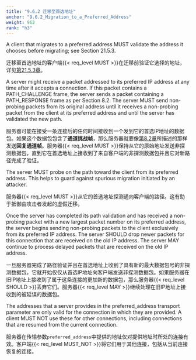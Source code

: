 ```yaml
---
title: "9.6.2 迁移至首选地址"
anchor: "9.6.2_Migration_to_a_Preferred_Address"
weight: 962
rank: "h3"
---
```


A client that migrates to a preferred address MUST validate the address it chooses before migrating; see Section 21.5.3.

迁移至首选地址的客户端{{< req_level MUST >}}在迁移前验证它选择的地址，详见[第21.5.3章]()。

A server might receive a packet addressed to its preferred IP address at any time after it accepts a connection. If this packet contains a PATH_CHALLENGE frame, the server sends a packet containing a PATH_RESPONSE frame as per Section 8.2. The server MUST send non-probing packets from its original address until it receives a non-probing packet from the client at its preferred address and until the server has validated the new path.

服务器可能在接受一条连接后的任何时间接收到一个发到它的首选IP地址的数据包。如果这个数据包包含了**通道挑战帧**，那么服务器就要像[第8.2章]()所描述的那样发送**回复通道帧**。服务器{{< req_level MUST >}}保持从它的原始地址发送非探测数据包，直到它在首选地址上接收到了来自客户端的非探测数据包并且它对新路径完成了验证。

The server MUST probe on the path toward the client from its preferred address. This helps to guard against spurious migration initiated by an attacker.

服务器{{< req_level MUST >}}从它的首选地址探测通向客户端的路径。这有助于抵御由攻击者发起的虚假迁移。

Once the server has completed its path validation and has received a non-probing packet with a new largest packet number on its preferred address, the server begins sending non-probing packets to the client exclusively from its preferred IP address. The server SHOULD drop newer packets for this connection that are received on the old IP address. The server MAY continue to process delayed packets that are received on the old IP address.

一旦服务器完成了路径验证并且在首选地址上收到了具有新的最大数据包号的非探测数据包，它就开始仅仅从首选IP地址向客户端发送非探测数据包。如果服务器在旧IP地址上接收到了属于这条连接的更加新的数据包，那么服务器{{< req_level SHOULD >}}丢弃它们。服务器{{< req_level MAY >}}继续处理在旧IP地址上接收到的被延误的数据包。

The addresses that a server provides in the preferred_address transport parameter are only valid for the connection in which they are provided. A client MUST NOT use these for other connections, including connections that are resumed from the current connection.

服务器在传输参数`preferred_address`中提供的地址仅对提供地址时所处的连接有效。客户端{{< req_level MUST_NOT >}}将它们用于其他连接，包括从当前连接恢复的连接。
